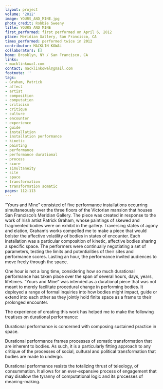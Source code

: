 ```yaml
---
layout: project
volume: '2012'
image: YOURS_AND_MINE.jpg
photo_credit: Robbie Sweeny
title: YOURS AND MINE
first_performed: first performed on April 6, 2012
place: Meridian Gallery, San Francisco, CA
times_performed: performed twice in 2012
contributor: MACKLIN KOWAL
collaborators: []
home: Brooklyn, NY / San Francisco, CA
links:
- macklinkowal.com
contact: macklinkowal@gmail.com
footnote: ''
tags:
- Graham, Patrick
- affect
- artist
- composition
- computation
- criticism
- critique
- culture
- encounter
- experience
- guide
- installation
- installation performance
- kinetic
- painting
- performance
- performance durational
- process
- score
- simultaneity
- site
- space
- transformation
- transformation somatic
pages: 112-113
---
```


“Yours and Mine” consisted of five performance installations occurring simultaneously over the three floors of the Victorian mansion that houses San Francisco’s Meridian Gallery. The piece was created in response to the work of Irish artist Patrick Graham, whose paintings of skewed and fragmented bodies were on exhibit in the gallery. Traversing states of agony and elation, Graham’s works compelled me to make a piece that would bolster the affective volatility of bodies in states of encounter. Each installation was a particular composition of kinetic, affective bodies sharing a specific space. The performers were continually negotiating a set of parameters, testing the limits and potentialities of their sites and performance scores. Lasting an hour, the performance invited audiences to move freely through the space.

One hour is not a long time, considering how so much durational performance has taken place over the span of several hours, days, years, lifetimes. “Yours and Mine” was intended as a durational piece that was not meant to merely facilitate procedural change in performing bodies. It deployed a range of formal inquiries into how bodies might impact, guide or extend into each other as they jointly hold finite space as a frame to their prolonged encounter.

The experience of creating this work has helped me to make the following treatises on durational performance:

Durational performance is concerned with composing sustained practice in space.

Durational performance frames processes of somatic transformation that are inherent to bodies. As such, it is a particularly fitting approach to any critique of the processes of social, cultural and political transformation that bodies are made to undergo.

Durational performance resists the totalizing thrust of teleology, of consummation. It allows for an ever-expansive process of engagement that may disallow the tyranny of computational logic and its processes of meaning-making.
